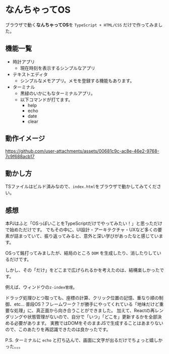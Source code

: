 # なんちゃってOS

ブラウザで動く**なんちゃってOS**を `TypeScript + HTML/CSS` だけで作ってみました。

## 機能一覧

- 時計アプリ
  - 現在時刻を表示するシンプルなアプリ
- テキストエディタ
  - シンプルなメモアプリ。メモを登録する機能もあります。
- ターミナル
  - 黒緑のいかにもなターミナルアプリ。
  - 以下コマンドが打てます。
    - help
    - echo
    - date
    - clear


## 動作イメージ

https://github.com/user-attachments/assets/00681c9c-ac8e-46e2-9768-7c9f688acb17



## 動かし方
TSファイルはビルド済みなので、`index.html`をブラウザで動かしてみてください。


## 感想
本PJはふと「OSっぽいことをTypeScriptだけでやってみたい！」と思っただけで始めただけです。
でもその中に、UI設計・アーキテクチャ・UXなど多くの要素が詰まっていて、振り返ってみると、意外と深い学びがあったなと感じています。

OSって銘打ってみましたが、結局のところ `DOM` を生成したり、消したりしているだけです。

しかし、その「だけ」をどこまで広げられるかを考えたのは、結構楽しかったです。

例えば、ウィンドウの`z-index管理`。

ドラッグ処理ひとつ取っても、座標の計算、クリック位置の記憶、重なり順の制御、etc...
普段OS？フレームワーク？が勝手にやってくれている「地味だけど重要な処理」に、真正面から向き合うことができました。
加えて、Reactの再レンダリングや状態管理がないので、自分で「いつ」「どこを」更新するかを全部決める必要があります。
実務ではDOMをそのままJSで生成することはあまりないので、このあたりを再認識できたのは良かったです。

P.S. ターミナルに `echo` と打ち込んで、画面に文字が出るだけでちょっと嬉しかった。。。
